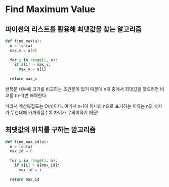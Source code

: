 # Find Maximum Value

## 파이썬의 리스트를 활용해 최댓값을 찾는 알고리즘
```python
def find_max(a):
  n = len(a)
  max_v = a[0]
  
  for i in range(1, n):
    if a[i] > max_v:
      max_v = a[i]
      
  return max_v
```
반복문 내부에 크기를 비교하는 조건문이 있기 때문에 n개 중에서 최댓값을 찾으려면 비교를 (n-1)번 해야한다.

따라서 계산복잡도는 O(n)이다. 여기서 n-1이 아니라 n으로 표기하는 이유는 n의 숫자가 무한대에 가까워질수록 차이가 무의미하기 때문!

## 최댓값의 위치를 구하는 알고리즘
```python
def find_max_id(a):
  n = len(a)
  max_id = 0
  
  for i in range(1, n):
    if a[i] > a[max_id]:
      max_id = i
      
  return max_id
```
